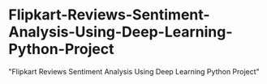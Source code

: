 # Flipkart-Reviews-Sentiment-Analysis-Using-Deep-Learning-Python-Project
"Flipkart Reviews Sentiment Analysis Using Deep Learning Python Project"
